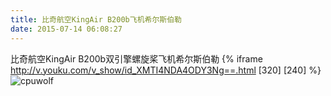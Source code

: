 ```yaml
---
title: 比奇航空KingAir B200b飞机希尔斯伯勒
date: 2015-07-14 06:08:27
---
```


比奇航空KingAir B200b双引擎螺旋桨飞机希尔斯伯勒
{% iframe http://v.youku.com/v_show/id_XMTI4NDA4ODY3Ng==.html [320] [240] %}
![cpuwolf](/images/data/attachment/201507/14/140819i61txhkzj1h6llqk.jpg)




